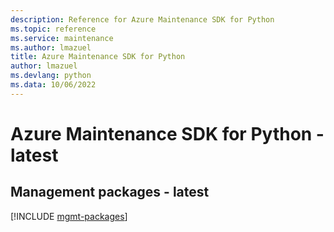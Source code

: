 ```yaml
---
description: Reference for Azure Maintenance SDK for Python
ms.topic: reference
ms.service: maintenance
ms.author: lmazuel
title: Azure Maintenance SDK for Python
author: lmazuel
ms.devlang: python
ms.data: 10/06/2022
---
```

# Azure Maintenance SDK for Python - latest

## Management packages - latest
[!INCLUDE [mgmt-packages](maintenance-mgmt-index.md)]